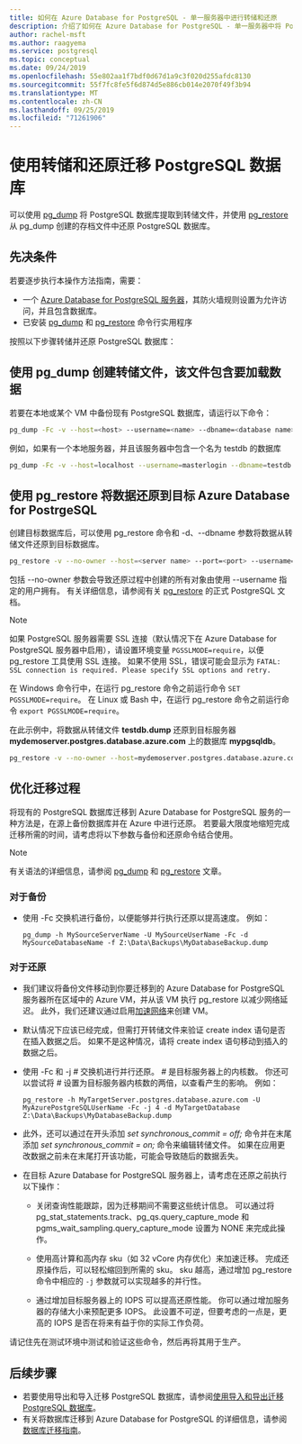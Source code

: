 ```yaml
---
title: 如何在 Azure Database for PostgreSQL - 单一服务器中进行转储和还原
description: 介绍了如何在 Azure Database for PostgreSQL - 单一服务器中将 PostgreSQL 数据库解压缩为转储文件，以及如何从 pg_dump 创建的文件进行还原。
author: rachel-msft
ms.author: raagyema
ms.service: postgresql
ms.topic: conceptual
ms.date: 09/24/2019
ms.openlocfilehash: 55e802aa1f7bdf0d67d1a9c3f020d255afdc8130
ms.sourcegitcommit: 55f7fc8fe5f6d874d5e886cb014e2070f49f3b94
ms.translationtype: MT
ms.contentlocale: zh-CN
ms.lasthandoff: 09/25/2019
ms.locfileid: "71261906"
---
```

# <a name="migrate-your-postgresql-database-using-dump-and-restore"></a>使用转储和还原迁移 PostgreSQL 数据库
可以使用 [pg_dump](https://www.postgresql.org/docs/current/static/app-pgdump.html) 将 PostgreSQL 数据库提取到转储文件，并使用 [pg_restore](https://www.postgresql.org/docs/current/static/app-pgrestore.html) 从 pg_dump 创建的存档文件中还原 PostgreSQL 数据库。

## <a name="prerequisites"></a>先决条件
若要逐步执行本操作方法指南，需要：
- 一个 [Azure Database for PostgreSQL 服务器](quickstart-create-server-database-portal.md)，其防火墙规则设置为允许访问，并且包含数据库。
- 已安装 [pg_dump](https://www.postgresql.org/docs/current/static/app-pgdump.html) 和 [pg_restore](https://www.postgresql.org/docs/current/static/app-pgrestore.html) 命令行实用程序

按照以下步骤转储并还原 PostgreSQL 数据库：

## <a name="create-a-dump-file-using-pg_dump-that-contains-the-data-to-be-loaded"></a>使用 pg_dump 创建转储文件，该文件包含要加载数据
若要在本地或某个 VM 中备份现有 PostgreSQL 数据库，请运行以下命令：
```bash
pg_dump -Fc -v --host=<host> --username=<name> --dbname=<database name> -f <database>.dump
```
例如，如果有一个本地服务器，并且该服务器中包含一个名为 testdb 的数据库
```bash
pg_dump -Fc -v --host=localhost --username=masterlogin --dbname=testdb -f testdb.dump
```


## <a name="restore-the-data-into-the-target-azure-database-for-postrgesql-using-pg_restore"></a>使用 pg_restore 将数据还原到目标 Azure Database for PostrgeSQL
创建目标数据库后，可以使用 pg_restore 命令和 -d、--dbname 参数将数据从转储文件还原到目标数据库。
```bash
pg_restore -v --no-owner --host=<server name> --port=<port> --username=<user@servername> --dbname=<target database name> <database>.dump
```
包括 --no-owner 参数会导致还原过程中创建的所有对象由使用 --username 指定的用户拥有。 有关详细信息，请参阅有关 [pg_restore](https://www.postgresql.org/docs/9.6/static/app-pgrestore.html) 的正式 PostgreSQL 文档。

> [!NOTE]
> 如果 PostgreSQL 服务器需要 SSL 连接（默认情况下在 Azure Database for PostgreSQL 服务器中启用），请设置环境变量 `PGSSLMODE=require`，以便 pg_restore 工具使用 SSL 连接。 如果不使用 SSL，错误可能会显示为 `FATAL:  SSL connection is required. Please specify SSL options and retry.`
>
> 在 Windows 命令行中，在运行 pg_restore 命令之前运行命令 `SET PGSSLMODE=require`。 在 Linux 或 Bash 中，在运行 pg_restore 命令之前运行命令 `export PGSSLMODE=require`。
>

在此示例中，将数据从转储文件 **testdb.dump** 还原到目标服务器 **mydemoserver.postgres.database.azure.com** 上的数据库 **mypgsqldb**。 
```bash
pg_restore -v --no-owner --host=mydemoserver.postgres.database.azure.com --port=5432 --username=mylogin@mydemoserver --dbname=mypgsqldb testdb.dump
```

## <a name="optimizing-the-migration-process"></a>优化迁移过程

将现有的 PostgreSQL 数据库迁移到 Azure Database for PostgreSQL 服务的一种方法是，在源上备份数据库并在 Azure 中进行还原。 若要最大限度地缩短完成迁移所需的时间，请考虑将以下参数与备份和还原命令结合使用。

> [!NOTE]
> 有关语法的详细信息，请参阅 [pg_dump](https://www.postgresql.org/docs/current/static/app-pgdump.html) 和 [pg_restore](https://www.postgresql.org/docs/current/static/app-pgrestore.html) 文章。
>

### <a name="for-the-backup"></a>对于备份
- 使用 -Fc 交换机进行备份，以便能够并行执行还原以提高速度。 例如：

    ```
    pg_dump -h MySourceServerName -U MySourceUserName -Fc -d MySourceDatabaseName -f Z:\Data\Backups\MyDatabaseBackup.dump
    ```

### <a name="for-the-restore"></a>对于还原
- 我们建议将备份文件移动到你要迁移到的 Azure Database for PostgreSQL 服务器所在区域中的 Azure VM，并从该 VM 执行 pg_restore 以减少网络延迟。 此外，我们还建议通过启用[加速网络](../virtual-network/create-vm-accelerated-networking-powershell.md)来创建 VM。

- 默认情况下应该已经完成，但需打开转储文件来验证 create index 语句是否在插入数据之后。 如果不是这种情况，请将 create index 语句移动到插入的数据之后。

- 使用 -Fc 和 -j *#* 交换机进行并行还原。 *#* 是目标服务器上的内核数。 你还可以尝试将 *#* 设置为目标服务器内核数的两倍，以查看产生的影响。 例如：

    ```
    pg_restore -h MyTargetServer.postgres.database.azure.com -U MyAzurePostgreSQLUserName -Fc -j 4 -d MyTargetDatabase Z:\Data\Backups\MyDatabaseBackup.dump
    ```

- 此外，还可以通过在开头添加 *set synchronous_commit = off;* 命令并在末尾添加 *set synchronous_commit = on;* 命令来编辑转储文件。 如果在应用更改数据之前未在末尾打开该功能，可能会导致随后的数据丢失。

- 在目标 Azure Database for PostgreSQL 服务器上，请考虑在还原之前执行以下操作：
    - 关闭查询性能跟踪，因为迁移期间不需要这些统计信息。 可以通过将 pg_stat_statements.track、pg_qs.query_capture_mode 和 pgms_wait_sampling.query_capture_mode 设置为 NONE 来完成此操作。

    - 使用高计算和高内存 sku（如 32 vCore 内存优化）来加速迁移。 完成还原操作后，可以轻松缩回到所需的 sku。 sku 越高，通过增加 pg_restore 命令中相应的 `-j` 参数就可以实现越多的并行性。 

    - 通过增加目标服务器上的 IOPS 可以提高还原性能。 你可以通过增加服务器的存储大小来预配更多 IOPS。 此设置不可逆，但要考虑的一点是，更高的 IOPS 是否在将来有益于你的实际工作负荷。

请记住先在测试环境中测试和验证这些命令，然后再将其用于生产。

## <a name="next-steps"></a>后续步骤
- 若要使用导出和导入迁移 PostgreSQL 数据库，请参阅[使用导入和导出迁移 PostgreSQL 数据库](howto-migrate-using-export-and-import.md)。
- 有关将数据库迁移到 Azure Database for PostgreSQL 的详细信息，请参阅[数据库迁移指南](https://aka.ms/datamigration)。

